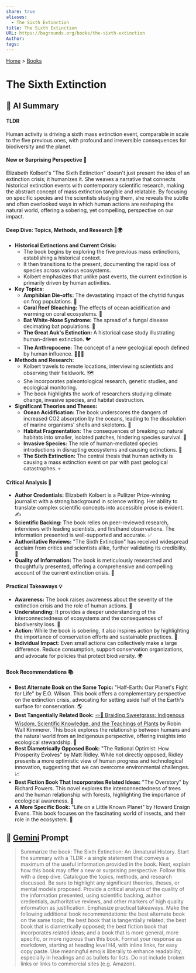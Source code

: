 ```yaml
---
share: true
aliases:
  - The Sixth Extinction
title: The Sixth Extinction
URL: https://bagrounds.org/books/the-sixth-extinction
Author: 
tags: 
---
```

[Home](../index.md) > [Books](./index.md)  
# The Sixth Extinction  
## 🤖 AI Summary  
#### **TLDR**  
Human activity is driving a sixth mass extinction event, comparable in scale to the five previous ones, with profound and irreversible consequences for biodiversity and the planet.  
  
#### **New or Surprising Perspective** 🧐  
Elizabeth Kolbert's "The Sixth Extinction" doesn't just present the idea of an extinction crisis; it humanizes it. She weaves a narrative that connects historical extinction events with contemporary scientific research, making the abstract concept of mass extinction tangible and relatable. By focusing on specific species and the scientists studying them, she reveals the subtle and often overlooked ways in which human actions are reshaping the natural world, offering a sobering, yet compelling, perspective on our impact.  
  
#### **Deep Dive: Topics, Methods, and Research** 🔬🌍  
* **Historical Extinctions and Current Crisis:**  
    * The book begins by exploring the five previous mass extinctions, establishing a historical context.  
    * It then transitions to the present, documenting the rapid loss of species across various ecosystems.  
    * Kolbert emphasizes that unlike past events, the current extinction is primarily driven by human activities.  
* **Key Topics:**  
    * **Amphibian Die-offs:** The devastating impact of the chytrid fungus on frog populations. 🐸  
    * **Coral Reef Bleaching:** The effects of ocean acidification and warming on coral ecosystems. 🐠  
    * **Bat White-Nose Syndrome:** The spread of a fungal disease decimating bat populations. 🦇  
    * **The Great Auk's Extinction:** A historical case study illustrating human-driven extinction. 🐦  
    * **The Anthropocene:** The concept of a new geological epoch defined by human influence. 🧑‍🤝‍🧑  
* **Methods and Research:**  
    * Kolbert travels to remote locations, interviewing scientists and observing their fieldwork. 🗺️  
    * She incorporates paleontological research, genetic studies, and ecological monitoring.  
    * The book highlights the work of researchers studying climate change, invasive species, and habitat destruction.  
* **Significant Theories and Theses:**  
    * **Ocean Acidification:** The book underscores the dangers of increased CO2 absorption by the oceans, leading to the dissolution of marine organisms' shells and skeletons. 🌊  
    * **Habitat Fragmentation:** The consequences of breaking up natural habitats into smaller, isolated patches, hindering species survival. 🌳  
    * **Invasive Species:** The role of human-mediated species introductions in disrupting ecosystems and causing extinctions. 🐜  
    * **The Sixth Extinction:** The central thesis that human activity is causing a mass extinction event on par with past geological catastrophes. 💀  
  
#### **Critical Analysis** 🧐  
* **Author Credentials:** Elizabeth Kolbert is a Pulitzer Prize-winning journalist with a strong background in science writing. Her ability to translate complex scientific concepts into accessible prose is evident. ✍️  
* **Scientific Backing:** The book relies on peer-reviewed research, interviews with leading scientists, and firsthand observations. The information presented is well-supported and accurate. ✅  
* **Authoritative Reviews:** "The Sixth Extinction" has received widespread acclaim from critics and scientists alike, further validating its credibility. 📰  
* **Quality of Information:** The book is meticulously researched and thoughtfully presented, offering a comprehensive and compelling account of the current extinction crisis. 💯  
  
#### **Practical Takeaways** 💡  
* **Awareness:** The book raises awareness about the severity of the extinction crisis and the role of human actions. 🧠  
* **Understanding:** It provides a deeper understanding of the interconnectedness of ecosystems and the consequences of biodiversity loss. 🤝  
* **Action:** While the book is sobering, it also inspires action by highlighting the importance of conservation efforts and sustainable practices. 🌱  
* **Individual Impact:** Even small actions can collectively make a large difference. Reduce consumption, support conservation organizations, and advocate for policies that protect biodiversity. 🌍  
  
#### **Book Recommendations** 📚  
* **Best Alternate Book on the Same Topic:** "Half-Earth: Our Planet's Fight for Life" by E.O. Wilson. This book offers a complementary perspective on the extinction crisis, advocating for setting aside half of the Earth's surface for conservation. 🌎  
* **Best Tangentially Related Book:** [🪢🌾 Braiding Sweetgrass: Indigenous Wisdom, Scientific Knowledge, and the Teachings of Plants](./braiding-sweetgrass.md) by Robin Wall Kimmerer. This book explores the relationship between humans and the natural world from an Indigenous perspective, offering insights into ecological stewardship. 🌿  
* **Best Diametrically Opposed Book:** "The Rational Optimist: How Prosperity Evolves" by Matt Ridley. While not directly opposed, Ridley presents a more optimistic view of human progress and technological innovation, suggesting that we can overcome environmental challenges. 📈  
* **Best Fiction Book That Incorporates Related Ideas:** "The Overstory" by Richard Powers. This novel explores the interconnectedness of trees and the human relationship with forests, highlighting the importance of ecological awareness. 🌲  
* **A More Specific Book:** "Life on a Little Known Planet" by Howard Ensign Evans. This book focuses on the fascinating world of insects, and their role in the ecosystem. 🐜  
  
## 💬 [Gemini](https://gemini.google.com) Prompt  
> Summarize the book: The Sixth Extinction: An Unnatural History. Start the summary with a TLDR - a single statement that conveys a maximum of the useful information provided in the book. Next, explain how this book may offer a new or surprising perspective. Follow this with a deep dive. Catalogue the topics, methods, and research discussed. Be sure to highlight any significant theories, theses, or mental models proposed. Provide a critical analysis of the quality of the information presented, using scientific backing, author credentials, authoritative reviews, and other markers of high quality information as justification. Emphasize practical takeaways. Make the following additional book recommendations: the best alternate book on the same topic; the best book that is tangentially related; the best book that is diametrically opposed; the best fiction book that incorporates related ideas; and a book that is more general, more specific, or more rigorous than this book. Format your response as markdown, starting at heading level H4, with inline links, for easy copy paste. Use meaningful emojis liberally to enhance readability, especially in headings and as bullets for lists. Do not include broken links or links to commercial sites (e.g. Amazon).